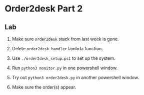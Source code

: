 # Order2desk Part 2

## Lab 

1. Make sure `order2desk` stack from last week is gone.

2. Delete `order2desk_handler` lambda function.

3. Use `./order2desk_setup.ps1` to set up the system. 

4. Run `python3 monitor.py` in one powershell window.

5. Try out `python3 order2desk.py` in another powershell window.

6. Make sure the order(s) appear. 


